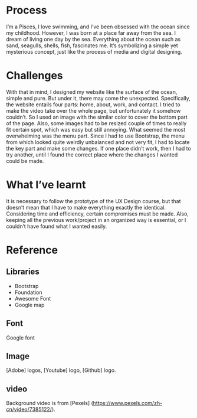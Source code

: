 # Process
I’m a Pisces, I love swimming, and I’ve been obsessed with the ocean since my childhood. However, I was born at a place far away from the sea. I dream of living one day by the sea. Everything about the ocean such as sand, seagulls, shells, fish, fascinates me. It’s symbolizing a simple yet mysterious concept, just like the process of media and digital designing. 
# Challenges
With that in mind, I designed my website like the surface of the ocean, simple and pure. But under it, there may come the unexpected. Specifically, the website entails four parts: home, about, work, and contact. I tried to make the video take over the whole page, but unfortunately it somehow couldn’t. So I used an image with the similar color to cover the bottom part of the page. Also, some images had to be resized couple of times to really fit certain spot, which was easy but still annoying. What seemed the most overwhelming was the menu part. Since I had to use Bootstrap, the menu from which looked quite weirdly unbalanced and not very fit, I had to locate the key part and make some changes. If one place didn’t work, then I had to try another, until I found the correct place where the changes I wanted could be made. 
# What I’ve learnt
It is necessary to follow the prototype of the UX Design course, but that doesn’t mean that I have to make everything exactly the identical. Considering time and efficiency, certain compromises must be made. Also, keeping all the previous work/project in an organized way is essential, or I couldn’t have found what I wanted easily. 
# Reference
## Libraries
* Bootstrap
* Foundation
* Awesome Font
* Google map
## Font
Google font
## Image
[Adobe] logos, [Youtube] logo, [Github] logo.
## video
Background video is from [Pexels] (https://www.pexels.com/zh-cn/video/7385122/).